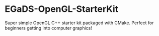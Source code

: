 # EGaDS-OpenGL-StarterKit
Super simple OpenGL C++ starter kit packaged with CMake. Perfect for beginners getting into computer graphics!
